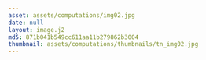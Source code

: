 ```yaml
---
asset: assets/computations/img02.jpg
date: null
layout: image.j2
md5: 871b041b549cc611aa11b279862b3004
thumbnail: assets/computations/thumbnails/tn_img02.jpg
---
```


